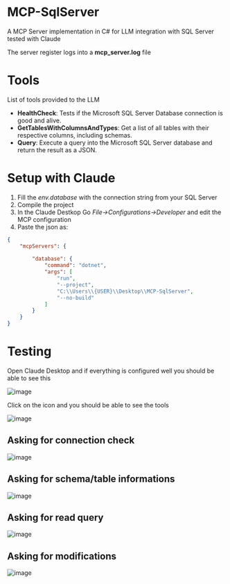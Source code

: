 # MCP-SqlServer

A MCP Server implementation in C# for LLM integration with SQL Server tested with Claude

The server register logs into a **mcp_server.log** file

# Tools

List of tools provided to the LLM

* **HealthCheck**: Tests if the Microsoft SQL Server Database connection is good and alive.
* **GetTablesWithColumnsAndTypes**: Get a list of all tables with their respective columns, including schemas.
* **Query**: Execute a query into the Microsoft SQL Server database and return the result as a JSON.

# Setup with Claude

1. Fill the _env.database_ with the connection string from your SQL Server
2. Compile the project
3. In the Claude Destkop Go _File->Configurations->Developer_ and edit the MCP configuration
4. Paste the json as:

```json
{
    "mcpServers": {
        
        "database": {
            "command": "dotnet",
            "args": [
                "run",
                "--project",
                "C:\\Users\\{USER}\\Desktop\\MCP-SqlServer",
                "--no-build"
            ]
        }
    }
}
```

# Testing

Open Claude Desktop and if everything is configured well you should be able to see this

![image](https://github.com/user-attachments/assets/4cc9fcf2-944d-46f7-8f16-d46eaa1ed59a)

Click on the icon and you should be able to see the tools

![image](https://github.com/user-attachments/assets/bb5a7b83-5459-43d5-b7d0-9d5c5880ff5c)

## Asking for connection check

![image](https://github.com/user-attachments/assets/65f0edb8-25a4-4d36-84bd-a28f0a004e20)

## Asking for schema/table informations

![image](https://github.com/user-attachments/assets/834b4717-2f12-4926-853e-31973c25ad2f)

## Asking for read query

![image](https://github.com/user-attachments/assets/1dfa2186-4e6a-4a54-8aa6-d5f7b5ed7a92)

## Asking for modifications

![image](https://github.com/user-attachments/assets/57b49aa3-7592-436e-8f67-bff3f54911ae)
